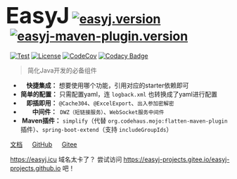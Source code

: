<!-- 
# 主页
-->
<h1>
  <b style="font-size: 180%; margin-left: -10px; font-weight: 700">EasyJ</b>
  <a href="https://repo1.maven.org/maven2/icu/easyj" target="_blank">
    <img src="https://img.shields.io/maven-central/v/icu.easyj/easyj-parent.svg" alt="easyj.version">
  </a>
  <a href="https://repo1.maven.org/maven2/icu/easyj/maven/plugins/easyj-maven-plugin" target="_blank">
    <img src="https://img.shields.io/maven-central/v/icu.easyj.maven.plugins/easyj-maven-plugin.svg" alt="easyj-maven-plugin.version">
  </a>
</h1> 

[![Test](https://github.com/easyj-projects/easyj/actions/workflows/test.yml/badge.svg)](https://github.com/easyj-projects/easyj/actions/workflows/test.yml)
[![License](https://img.shields.io/github/license/easyj-projects/easyj.svg)](https://www.apache.org/licenses/LICENSE-2.0.html)
[![CodeCov](https://codecov.io/gh/easyj-projects/easyj/branch/develop/graph/badge.svg)](https://codecov.io/gh/easyj-projects/easyj)
[![Codacy Badge](https://app.codacy.com/project/badge/Grade/a8b229cc187c4d0ebcb1057d8f89b4ab)](https://www.codacy.com/gh/easyj-projects/easyj/dashboard?utm_source=github.com&amp;utm_medium=referral&amp;utm_content=easyj-projects/easyj&amp;utm_campaign=Badge_Grade)

> 简化Java开发的必备组件

- **&nbsp;&nbsp;&nbsp;&nbsp;快捷集成：** 想要使用哪个功能，引用对应的starter依赖即可
- **简单的配置：** 只需配置yaml，连 `logback.xml` 也转换成了yaml进行配置
- **&nbsp;&nbsp;&nbsp;&nbsp;即插即用：** `@Cache304`、`@ExcelExport`、`出入参加密解密`
- **&nbsp;&nbsp;&nbsp;&nbsp;&nbsp;&nbsp;&nbsp;&nbsp;中间件：**` DWZ（短链接服务）`、`WebSocket服务中间件`
- **&nbsp;Maven插件：** `simplify`（代替 `org.codehaus.mojo:flatten-maven-plugin` 插件）、`spring-boot-extend`（支持 `includeGroupIds`）

<a href="./docs">文档</a> &emsp;
[GitHub](https://github.com/easyj-projects) &emsp;
[Gitee](https://gitee.com/easyj-projects)

https://easyj.icu 域名太卡了？ 尝试访问 https://easyj-projects.gitee.io/easyj-projects.github.io 吧！